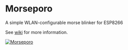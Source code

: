 # Morseporo
A simple WLAN-configurable morse blinker for ESP8266

See [wiki](https://github.com/oh2mp/morseporo/wiki/) for more information.

[![Morseporo](https://img.youtube.com/vi/tmzrrxh1zJA/0.jpg)](https://www.youtube.com/watch?v=tmzrrxh1zJA)


